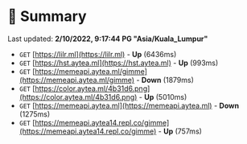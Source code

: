 # 📖 Summary
Last updated: **2/10/2022, 9:17:44 PG "Asia/Kuala_Lumpur"**

- `GET` [https://lilr.ml](https://lilr.ml) - **Up** (6436ms)
- `GET` [https://hst.aytea.ml](https://hst.aytea.ml) - **Up** (993ms)
- `GET` [https://memeapi.aytea.ml/gimme](https://memeapi.aytea.ml/gimme) - **Down** (1879ms)
- `GET` [https://color.aytea.ml/4b31d6.png](https://color.aytea.ml/4b31d6.png) - **Up** (5010ms)
- `GET` [https://memeapi.aytea.ml](https://memeapi.aytea.ml) - **Down** (1275ms)
- `GET` [https://memeapi.aytea14.repl.co/gimme](https://memeapi.aytea14.repl.co/gimme) - **Up** (757ms)
